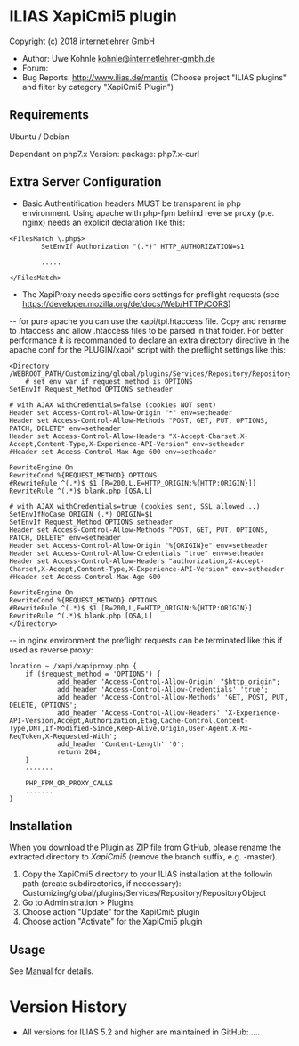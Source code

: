 ILIAS XapiCmi5 plugin
=============================

Copyright (c) 2018 internetlehrer GmbH

- Author:  Uwe Kohnle <kohnle@internetlehrer-gmbh.de>
- Forum: 
- Bug Reports: http://www.ilias.de/mantis (Choose project "ILIAS plugins" and filter by category "XapiCmi5 Plugin")


Requirements
------------

Ubuntu / Debian 

Dependant on php7.x Version:
package: php7.x-curl

Extra Server Configuration
--------------------------

- Basic Authentification headers MUST be transparent in php environment. Using apache with php-fpm behind reverse proxy (p.e. nginx) needs an explicit declaration like this:

```
<FilesMatch \.php$>
		SetEnvIf Authorization "(.*)" HTTP_AUTHORIZATION=$1
        
        .....
        
</FilesMatch>
```

- The XapiProxy needs specific cors settings for preflight requests (see https://developer.mozilla.org/de/docs/Web/HTTP/CORS)

-- for pure apache you can use the xapi/tpl.htaccess file. Copy and rename to .htaccess and allow .htaccess files to be parsed in that folder. For better performance it is recommanded to declare an extra directory directive in the apache conf for the PLUGIN/xapi* script with the preflight settings like this:

```
<Directory /WEBROOT_PATH/Customizing/global/plugins/Services/Repository/RepositoryObject/XapiCmi5/xapi>
    # set env var if request method is OPTIONS
SetEnvIf Request_Method OPTIONS setheader

# with AJAX withCredentials=false (cookies NOT sent)
Header set Access-Control-Allow-Origin "*" env=setheader                   
Header set Access-Control-Allow-Methods "POST, GET, PUT, OPTIONS, PATCH, DELETE" env=setheader 
Header set Access-Control-Allow-Headers "X-Accept-Charset,X-Accept,Content-Type,X-Experience-API-Version" env=setheader
#Header set Access-Control-Max-Age 600 env=setheader

RewriteEngine On                  
RewriteCond %{REQUEST_METHOD} OPTIONS 
#RewriteRule ^(.*)$ $1 [R=200,L,E=HTTP_ORIGIN:%{HTTP:ORIGIN}]]
RewriteRule ^(.*)$ blank.php [QSA,L]

# with AJAX withCredentials=true (cookies sent, SSL allowed...)
SetEnvIfNoCase ORIGIN (.*) ORIGIN=$1
SetEnvIf Request_Method OPTIONS setheader 
Header set Access-Control-Allow-Methods "POST, GET, PUT, OPTIONS, PATCH, DELETE" env=setheader 
Header set Access-Control-Allow-Origin "%{ORIGIN}e" env=setheader
Header set Access-Control-Allow-Credentials "true" env=setheader
Header set Access-Control-Allow-Headers "authorization,X-Accept-Charset,X-Accept,Content-Type,X-Experience-API-Version" env=setheader
#Header set Access-Control-Max-Age 600

RewriteEngine On
RewriteCond %{REQUEST_METHOD} OPTIONS
#RewriteRule ^(.*)$ $1 [R=200,L,E=HTTP_ORIGIN:%{HTTP:ORIGIN}]
RewriteRule ^(.*)$ blank.php [QSA,L]
</Directory>

```

-- in nginx environment the preflight requests can be terminated like this if used as reverse proxy:

```
location ~ /xapi/xapiproxy.php {
    if ($request_method = 'OPTIONS') {	
			add_header 'Access-Control-Allow-Origin' "$http_origin";
			add_header 'Access-Control-Allow-Credentials' 'true';
			add_header 'Access-Control-Allow-Methods' 'GET, POST, PUT, DELETE, OPTIONS';
			add_header 'Access-Control-Allow-Headers' 'X-Experience-API-Version,Accept,Authorization,Etag,Cache-Control,Content-Type,DNT,If-Modified-Since,Keep-Alive,Origin,User-Agent,X-Mx-ReqToken,X-Requested-With';
			add_header 'Content-Length' '0';
			return 204;
    }
    .......
        
    PHP_FPM_OR_PROXY_CALLS
    .......
}
```

Installation
------------

When you download the Plugin as ZIP file from GitHub, please rename the extracted directory to *XapiCmi5*
(remove the branch suffix, e.g. -master).

1. Copy the XapiCmi5 directory to your ILIAS installation at the followin path
(create subdirectories, if neccessary): Customizing/global/plugins/Services/Repository/RepositoryObject
2. Go to Administration > Plugins
3. Choose action  "Update" for the XapiCmi5 plugin
4. Choose action  "Activate" for the XapiCmi5 plugin

Usage
-----

See [Manual](docs/Manual.pdf) for details.

Version History
===============

* All versions for ILIAS 5.2 and higher are maintained in GitHub: ....

